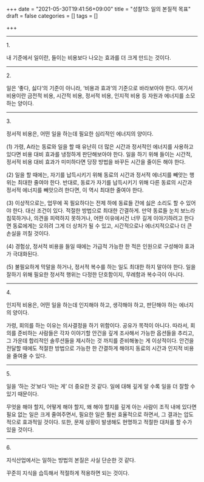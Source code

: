 +++
date = "2021-05-30T19:41:56+09:00"
title = "성찰13: 일의 본질적 목표"
draft = false
categories = []
tags = []

+++

***

1\.

내 기준에서 일이란, 들이는 비용보다 나오는 효과를 더 크게 만드는 것이다.

***

2\.

일은 ‘좋다, 싫다’의 기준이 아니라, ‘비용과 효과’의 기준으로 바라보아야 한다. 여기서 비용이란 금전적 비용, 시간적 비용, 정서적 비용, 인지적 비용 등 자원과 에너지를 소모하는 양이다.

***

3\.

정서적 비용은, 어떤 일을 하는데 필요한 심리적인 에너지의 양이다.

(1) 가령, A라는 동료와 일을 할 때 유난히 더 많은 시간과 정서적인 에너지를 사용하고 있다면 비용 대비 효과를 냉정하게 판단해보아야 한다. 일을 하기 위해 들이는 시간적, 정서적 비용 대비 효과가 미미하다면 당장 방법을 바꾸든 시간을 줄이든 해야 한다.



(2) 일을 할 때에는, 자기를 납득시키기 위해 동료의 시간과 정서적 에너지를 빼앗는 행위는 최대한 줄여야 한다. 반대로, 동료가 자기를 납득시키기 위해 다른 동료의 시간과 정서적 에너지를 빼앗으려 한다면, 이 역시 최대한 줄여야 한다.



(3) 이상적으로는, 업무에 꼭 필요하다는 전제 하에 동료들 간에 싫은 소리도 할 수 있어야 한다. 대신 조건이 있다. 적절한 방법으로 최대한 간결하게. 만약 동료들 눈치 보느라 침묵하거나, 의견을 피력하지 못하거나, 어떤 이유에서건 너무 길게 이야기하려고 한다면 동료에게는 오히려 그게 더 상처가 될 수 있고, 시간적으로나 에너지적으로나 더 큰 손실을 끼칠 것이다.



(4) 경험상, 정서적 비용을 들일 때에는 가급적 가능한 한 적은 인원으로 구성해야 효과가 극대화된다.



(5) 불필요하게 막말을 하거나, 정서적 복수를 하는 일도 최대한 하지 말아야 한다. 일을 잘하기 위해 필요한 정서적 행위는 다정한 단호함이지, 무례함과 복수극이 아니다.

***

4\.

인지적 비용은, 어떤 일을 하는데 인지해야 하고, 생각해야 하고, 판단해야 하는 에너지의 양이다.  

가령, 회의를 하는 이유는 의사결정을 하기 위함이다. 공유가 목적이 아니다. 따라서, 회의를 준비하는 사람들은 각자 이야기할 안건을 깊게 조사해서 가능한 옵션들을 추리고, 그 가운데 합리적인 솔루션들을 제시하는 것 까지를 준비해놓는 게 이상적이다. 안건을 전달할 때에도 적절한 방법으로 가능한 한 간결하게 해야지 동료의 시간과 인지적 비용을 줄여줄 수 있다.

***

5\.

일을 ‘하는 것’보다 ‘아는 게’ 더 중요한 것 같다. 일에 대해 깊게 알 수록 일을 더 잘할 수 있기 때문이다. 

무엇을 해야 할지, 어떻게 해야 할지, 왜 해야 할지를 깊게 아는 사람이 조직 내에 있다면 필요 없는 일은 크게 줄여주면서, 필요한 일은 훨씬 효율적으로 하면서, 그 결과는 압도적으로 효과적일 것이다. 또한, 문제 상황이 발생해도 현명하고 적절한 대처를 할 수가 있을 것이다.

***

6\.

지식산업에서는 일하는 방법의 본질은 사실 단순한 것 같다. 

꾸준히 지식을 습득해서 적절하게 적용하면 되는 것이다.

